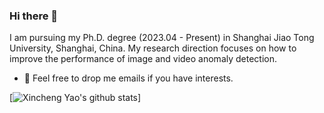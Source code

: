 ### Hi there 👋

<!--
**xcyao00/yaoxincheng** is a ✨ _special_ ✨ repository because its `README.md` (this file) appears on your GitHub profile.

Here are some ideas to get you started:

- 🔭 I’m currently working on ...
- 🌱 I’m currently learning ...
- 👯 I’m looking to collaborate on ...
- 🤔 I’m looking for help with ...
- 💬 Ask me about ...
- 📫 How to reach me: ...
- 😄 Pronouns: ...
- ⚡ Fun fact: ...
-->

I am pursuing my Ph.D. degree (2023.04 - Present) in Shanghai Jiao Tong University, Shanghai, China. My research direction focuses on how to improve the performance of image and video anomaly detection.
- 💬 Feel free to drop me emails if you have interests.

[![Xincheng Yao's github stats](https://github-readme-stats.vercel.app/api?username=caoyunkang&hide=contribs,prs&show_icons=true&theme=blueberry)]
<!--(https://github.com/xcyao00/github-readme-stats)-->
